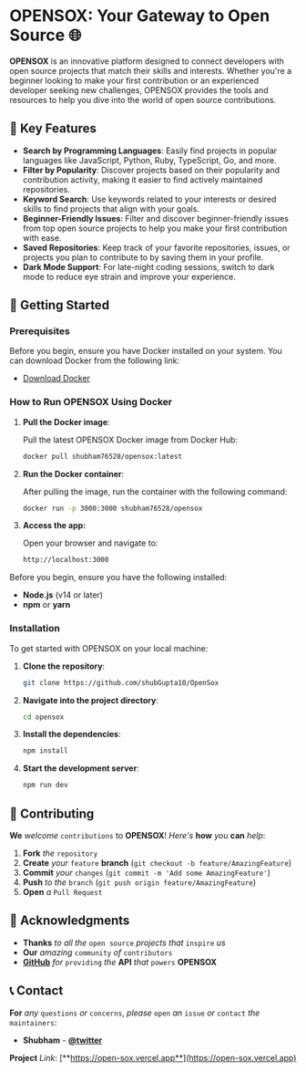 # OPENSOX: Your Gateway to Open Source 🌐


**OPENSOX** is an innovative platform designed to connect developers with open source projects that match their skills and interests. Whether you're a beginner looking to make your first contribution or an experienced developer seeking new challenges, OPENSOX provides the tools and resources to help you dive into the world of open source contributions.

## 🌟 Key Features

- **Search by Programming Languages**: Easily find projects in popular languages like JavaScript, Python, Ruby, TypeScript, Go, and more.
- **Filter by Popularity**: Discover projects based on their popularity and contribution activity, making it easier to find actively maintained repositories.
- **Keyword Search**: Use keywords related to your interests or desired skills to find projects that align with your goals.
- **Beginner-Friendly Issues**: Filter and discover beginner-friendly issues from top open source projects to help you make your first contribution with ease.
- **Saved Repositories**: Keep track of your favorite repositories, issues, or projects you plan to contribute to by saving them in your profile.
- **Dark Mode Support**: For late-night coding sessions, switch to dark mode to reduce eye strain and improve your experience.

## 🚀 Getting Started

### Prerequisites

Before you begin, ensure you have Docker installed on your system. You can download Docker from the following link:

- [Download Docker](https://www.docker.com/products/docker-desktop)

### How to Run OPENSOX Using Docker

1. **Pull the Docker image**:

   Pull the latest OPENSOX Docker image from Docker Hub:

   ```bash
   docker pull shubham76528/opensox:latest

2. **Run the Docker container**:

   After pulling the image, run the container with the following command:

   ```bash
   docker run -p 3000:3000 shubham76528/opensox

3. **Access the app:**
   
   Open your browser and navigate to:

   ```bash
   http://localhost:3000


Before you begin, ensure you have the following installed:

- **Node.js** (v14 or later)
- **npm** or **yarn**

### Installation

To get started with OPENSOX on your local machine:

1. **Clone the repository**:

   ```bash
   git clone https://github.com/shubGupta10/OpenSox

2. **Navigate into the project directory**:

   ```bash
   cd opensox

3. **Install the dependencies**:

   ```bash
   npm install

4. **Start the development server**:

   ```bash
   npm run dev

## 🤝 **Contributing**

**We** *welcome* `contributions` to **OPENSOX**! *Here's* **how** *you* **can** *help*:

1. **Fork** *the* `repository`
2. **Create** *your* `feature` **branch** (`git checkout -b feature/AmazingFeature`)
3. **Commit** *your* `changes` (`git commit -m 'Add some AmazingFeature'`)
4. **Push** *to* *the* `branch` (`git push origin feature/AmazingFeature`)
5. **Open** *a* `Pull Request`



## 🙏 **Acknowledgments**

- **Thanks** *to* *all* *the* `open source` *projects* *that* `inspire` *us*
- **Our** *amazing* `community` *of* `contributors`
- [**GitHub**](https://github.com) *for* `providing` *the* **API** *that* `powers` **OPENSOX**

## 📞 **Contact**

**For** *any* `questions` *or* `concerns`, *please* `open` *an* `issue` *or* `contact` *the* `maintainers`:

- **Shubham** - [**@twitter**](https://x.com/i_m_shubham45)

**Project** *Link*: [**https://open-sox.vercel.app**](https://open-sox.vercel.app)